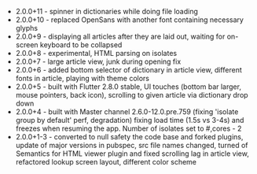 - 2.0.0+11 - spinner in dictionaries while doing file loading 
- 2.0.0+10 - replaced OpenSans with another font containing necessary glyphs
- 2.0.0+9 - displaying all articles after they are laid out, waiting for on-screen keyboard to be collapsed
- 2.0.0+8 - experimental, HTML parsing on isolates 
- 2.0.0+7 - large article view, junk during opening fix
- 2.0.0+6 - added bottom selector of dictionary in article view, different fonts in article, playing with theme colors
- 2.0.0+5 - built with Flutter 2.8.0 stable, UI touches (bottom bar larger, mouse pointers, back icon), scrolling to given article via dictionary drop down
- 2.0.0+4 - built with Master channel 2.6.0-12.0.pre.759 (fixing 'isolate group by default' perf, degradation) fixing load time (1.5s vs 3-4s) and freezes when resuming the app. Number of isolates set to #,cores - 2
- 2.0.0+1-3 - converted to null safety the code base and forked plugins, update of major versions in pubspec, src file names changed, turned of Semantics for HTML viewer plugin and fixed scrolling lag in article view, refactored lookup screen layout, different color scheme